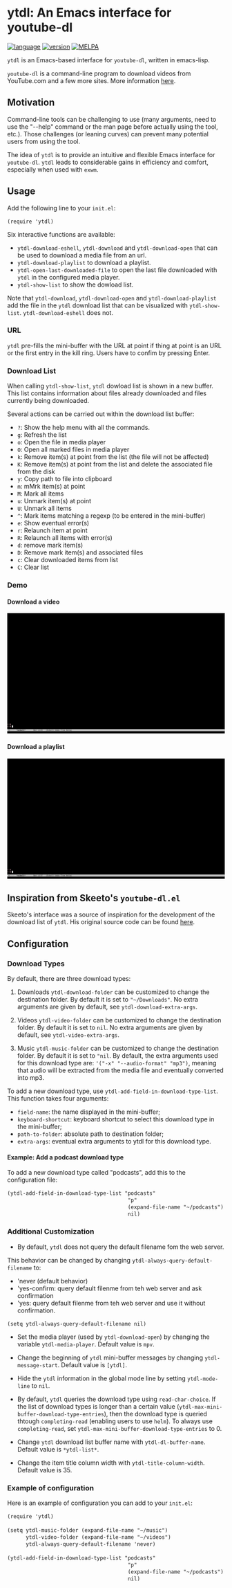 # ytdl: An Emacs interface for youtube-dl

[![language](https://img.shields.io/badge/language-elisp-green.svg)](https://www.gnu.org/software/emacs/manual/html_node/elisp/)
[![version](https://img.shields.io/badge/version-1.3.4-green.svg)]()
[![MELPA](https://melpa.org/packages/ytdl-badge.svg)](https://melpa.org/#/ytdl)


`ytdl` is an Emacs-based interface for `youtube-dl`, written in
emacs-lisp.

`youtube-dl` is a command-line program to download videos from
YouTube.com and a few more sites. More information
[here](https://https://youtube-dl.org/).

## Motivation

Command-line tools can be challenging to use (many arguments, need to
use the "--help" command or the man page before actually using the
tool, etc.). Those challenges (or leaning curves) can prevent many
potential users from using the tool.

The idea of `ytdl` is to provide an intuitive and flexible Emacs
interface for `youtube-dl`. `ytdl` leads to considerable gains in
efficiency and comfort, especially when used with `exwm`.

## Usage

Add the following line to your `init.el`:
```elisp
(require 'ytdl)
```

Six interactive functions are available:
- `ytdl-download-eshell`, `ytdl-download` and `ytdl-download-open`
  that can be used to download a media file from an url.
- `ytdl-download-playlist` to download a playlist.
- `ytdl-open-last-downloaded-file` to open the last file downloaded
  with `ytdl` in the configured media player.
- `ytdl-show-list` to show the dowload list.

Note that `ytdl-download`, `ytdl-download-open` and
`ytdl-download-playlist` add the file in the `ytdl` download list that
can be visualized with `ytdl-show-list`. `ytdl-download-eshell` does
not.

### URL

`ytdl` pre-fills the mini-buffer with the URL at point if thing at
point is an URL or the first entry in the kill ring. Users have to
confim by pressing Enter.


### Download List

When calling `ytdl-show-list`, `ytdl` dowload list is shown in a new
buffer. This list contains information about files already downloaded
and files currently being downloaded.

Several actions can be carried out within the download list buffer:


- `?`: Show the help menu with all the commands.
- `g`: Refresh the list
- `o`: Open the file in media player
- `O`: Open all marked files in media player
- `k`: Remove item(s) at point from the list (the file will not be
  affected)
- `K`: Remove item(s) at point from the list and delete the associated
  file from the disk
- `y`: Copy path to file into clipboard
- `m`: mMrk item(s) at point
- `M`: Mark all items
- `u`: Unmark item(s) at point
- `U`: Unmark all items
- `^`: Mark items matching a regexp (to be entered in the mini-buffer)
- `e`: Show eventual error(s)
- `r`: Relaunch item at point
- `R`: Relaunch all items with error(s)
- `d`: remove mark item(s)
- `D`: Remove mark item(s) and associated files
- `c`: Clear downloaded items from list
- `C`: Clear list


### Demo

#### Download a video
![ytdl usage](doc/usage.gif)

#### Download a playlist

![ytdl usage](doc/playlist.gif)


## Inspiration from Skeeto's `youtube-dl.el`

Skeeto's interface was a source of inspiration for the development of
the download list of `ytdl`. His original source code can be found
[here](https://github.com/skeeto/youtube-dl-emacs).


## Configuration

### Download Types

By default, there are three download types:
1. Downloads `ytdl-download-folder` can be customized to change the
destination folder. By default it is set to `"~/Downloads"`. No extra
arguments are given by default, see `ytdl-download-extra-args`.

2. Videos
`ytdl-video-folder` can be customized to change the destination
folder. By default it is set to `nil`. No extra arguments are given by
default, see `ytdl-video-extra-args`.

3. Music `ytdl-music-folder` can be customized to change the
destination folder. By default it is set to `"nil`. By default, the
extra arguments used for this download type are: `'("-x"
"--audio-format" "mp3")`, meaning that audio will be extracted from
the media file and eventually converted into mp3.

To add a new download type, use
`ytdl-add-field-in-download-type-list`. This function takes four
arguments:
- `field-name`: the name displayed in the mini-buffer;
- `keyboard-shortcut`: keyboard shortcut to select this download type
in the mini-buffer;
- `path-to-folder`: absolute path to destination folder;
- `extra-args`: eventual extra arguments to ytdl for this
download type.

#### Example: Add a podcast download type

To add a new download type called "podcasts", add this to the
configuration file:

```elisp
(ytdl-add-field-in-download-type-list "podcasts"
                                       "p"
                                       (expand-file-name "~/podcasts")
                                       nil)
```

### Additional Customization

- By default, `ytdl` does not query the default filename fom the web
  server.

This behavior can be changed by changing `ytdl-always-query-default-filename` to:
- 'never (default behavior)
- 'yes-confirm: query default filenme from teh web server and ask confirmation
- 'yes: query default filenme from teh web server and use it without confirmation.

```elisp
(setq ytdl-always-query-default-filename nil)
```

- Set the media player (used by `ytdl-download-open`) by
  changing the variable `ytdl-media-player`. Default value is
  `mpv`.

- Change the beginning of `ytdl` mini-buffer messages by changing
  `ytdl-message-start`. Default value is `[ytdl]`.

- Hide the `ytdl` information in the global mode line by setting
  `ytdl-mode-line` to `nil`.

- By default, `ytdl` queries the download type using
  `read-char-choice`. If the list of download types is longer than a
  certain value (`ytdl-max-mini-buffer-download-type-entries`), then
  the download type is queried thtough `completing-read` (enabling
  users to use `helm`). To always use `completing-read`, set
  `ytdl-max-mini-buffer-download-type-entries` to 0.

- Change `ytdl` download list buffer name with
  `ytdl-dl-buffer-name`. Default value is `*ytdl-list*`.

- Change the item title column width with
  `ytdl-title-column-width`. Default value is 35.



### Example of configuration

Here is an example of configuration you can add to your `init.el`:

```elisp
(require 'ytdl)

(setq ytdl-music-folder (expand-file-name "~/music")
      ytdl-video-folder (expand-file-name "~/videos")
      ytdl-always-query-default-filename 'never)

(ytdl-add-field-in-download-type-list "podcasts"
                                       "p"
                                       (expand-file-name "~/podcasts")
                                       nil)
```












